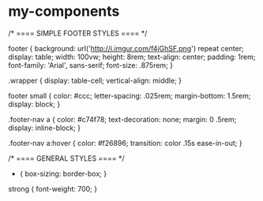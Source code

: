 # my-components
/* ==== SIMPLE FOOTER STYLES ==== */

footer {
  background: url('http://i.imgur.com/f4jGhSF.png') repeat center;
  display: table;
  width: 100vw;
  height: 8rem;
  text-align: center;
  padding: 1rem;
  font-family: 'Arial', sans-serif;
  font-size: .875rem;
}

.wrapper {
  display: table-cell;
  vertical-align: middle;
}

footer small {
  color: #ccc;
  letter-spacing: .025rem;
  margin-bottom: 1.5rem;
  display: block;
}

.footer-nav a {
  color: #c74f78;
  text-decoration: none;
  margin: 0 .5rem;
  display: inline-block;
}

.footer-nav a:hover {
  color: #f26896;
  transition: color .15s ease-in-out;
}

/* ==== GENERAL STYLES ==== */

* {
  box-sizing: border-box;
}

strong {
  font-weight: 700;
}
